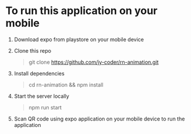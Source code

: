 # To run this application on your mobile

1. Download expo from playstore on your mobile device

2. Clone this repo

   > git clone https://github.com/jy-coder/rn-animation.git

3. Install dependencies

   > cd rn-animation && npm install

4. Start the server locally

   > npm run start

5. Scan QR code using expo application on your mobile device to run the application
